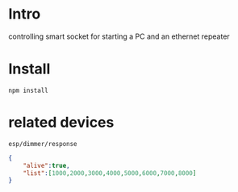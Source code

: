 # Intro
controlling smart socket for starting a PC and an ethernet repeater


# Install
    npm install

# related devices


`esp/dimmer/response`
```json
{
    "alive":true,
    "list":[1000,2000,3000,4000,5000,6000,7000,8000]
}
```
